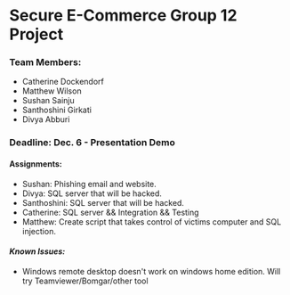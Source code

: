 # Secure E-Commerce Group 12 Project
### Team Members: 
- Catherine Dockendorf 
- Matthew Wilson
- Sushan Sainju
- Santhoshini Girkati
- Divya Abburi
### Deadline: Dec. 6 - Presentation Demo
#### Assignments:
- Sushan: Phishing email and website.
- Divya: SQL server that will be hacked.
- Santhoshini: SQL server that will be hacked.
- Catherine: SQL server && Integration && Testing
- Matthew: Create script that takes control of victims computer and SQL injection. 
#### ***Known Issues:***
- Windows remote desktop doesn't work on windows home edition. Will try Teamviewer/Bomgar/other tool
